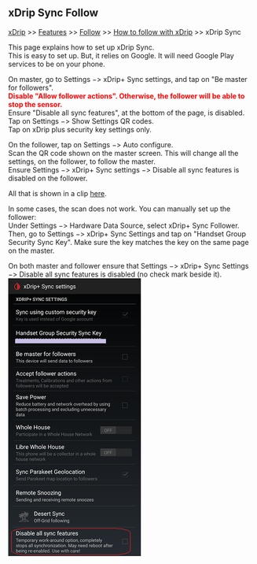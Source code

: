 ## xDrip Sync Follow  
[xDrip](../README.md) >> [Features](./Features_page) >> [Follow](./Follow_page.md) >> [How to follow with xDrip](./How-to-follow.md) >> xDrip Sync  
  
This page explains how to set up xDrip Sync.  
This is easy to set up. But, it relies on Google.  It will need Google Play services to be on your phone.  
  
On master, go to Settings &#8722;> xDrip+ Sync settings, and tap on "Be master for followers".  
**<span style="color:red">Disable "Allow follower actions". Otherwise, the follower will be able to stop the sensor.</span>**  
Ensure "Disable all sync features", at the bottom of the page, is disabled.  
Tap on Settings &#8722;> Show Settings QR codes.  
Tap on xDrip plus security key settings only.  
  
On the follower, tap on Settings &#8722;> Auto configure.  
Scan the QR code shown on the master screen. This will change all the settings, on the follower, to follow the master.  
Ensure Settings &#8722;> xDrip+ Sync settings &#8722;> Disable all sync features is disabled on the follower.  
  
All that is shown in a clip [here](https://youtu.be/LcgjfbYcWkE).  
  
In some cases, the scan does not work. You can manually set up the follower:  
Under Settings &#8722;> Hardware Data Source, select xDrip+ Sync Follower.  
Then, go to Settings &#8722;> xDrip+ Sync Settings and tap on "Handset Group Security Sync Key". Make sure the key matches the key on the same page on the master.  
  
On both master and follower ensure that Settings &#8722;> xDrip+ Sync Settings &#8722;> Disable all sync features is disabled (no check mark beside it).  
![](./images/DisableAllSyncFeatures.png)  
  

